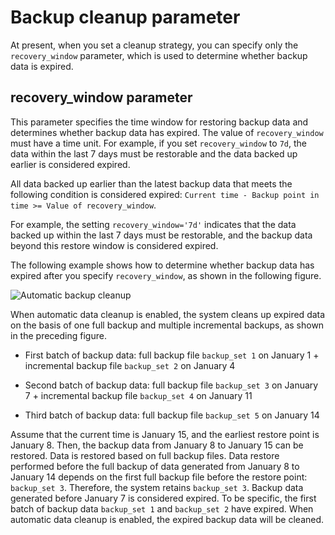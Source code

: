 # Backup cleanup parameter

At present, when you set a cleanup strategy, you can specify only the `recovery_window` parameter, which is used to determine whether backup data is expired.

## recovery_window parameter

This parameter specifies the time window for restoring backup data and determines whether backup data has expired. The value of `recovery_window` must have a time unit. For example, if you set `recovery_window` to `7d`, the data within the last 7 days must be restorable and the data backed up earlier is considered expired.

All data backed up earlier than the latest backup data that meets the following condition is considered expired: `Current time - Backup point in time >= Value of recovery_window`.

For example, the setting `recovery_window='7d'` indicates that the data backed up within the last 7 days must be restorable, and the backup data beyond this restore window is considered expired.

The following example shows how to determine whether backup data has expired after you specify `recovery_window`, as shown in the following figure.

![Automatic backup cleanup](https://obbusiness-private.oss-cn-shanghai.aliyuncs.com/doc/img/observer-enterprise/V4.1.0/EN_US/6.manage/6.backup-and-restore/backup-cleanup.png)

When automatic data cleanup is enabled, the system cleans up expired data on the basis of one full backup and multiple incremental backups, as shown in the preceding figure.

* First batch of backup data: full backup file `backup_set 1` on January 1 + incremental backup file `backup_set 2` on January 4

* Second batch of backup data: full backup file `backup_set 3` on January 7 + incremental backup file `backup_set 4` on January 11

* Third batch of backup data: full backup file `backup_set 5` on January 14

Assume that the current time is January 15, and the earliest restore point is January 8. Then, the backup data from January 8 to January 15 can be restored.  Data is restored based on full backup files. Data restore performed before the full backup of data generated from January 8 to January 14 depends on the first full backup file before the restore point: `backup_set 3`. Therefore, the system retains `backup_set 3`. Backup data generated before January 7 is considered expired. To be specific, the first batch of backup data `backup_set 1` and `backup_set 2` have expired. When automatic data cleanup is enabled, the expired backup data will be cleaned.
